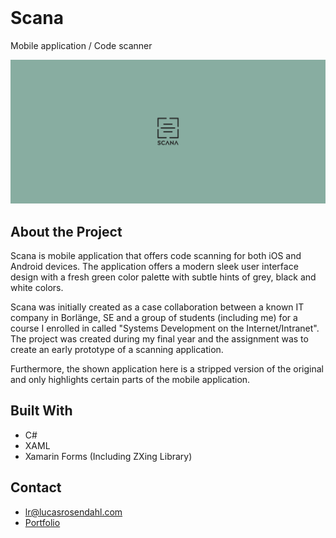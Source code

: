 <br />
<h1 align="left">Scana</h1>
<p align="left">Mobile application / Code scanner</p>

<img src="https://github.com/Luchkiin/portfolio-v3/blob/master/images/works/scana/scana_image_big.png" alt="SCANA  - Project Overview" width="Auto" height="Auto">

## About the Project

Scana is mobile application that offers code scanning for both iOS and Android devices. The application offers a modern sleek user interface design with a fresh green color palette with subtle hints of grey, black and white colors.

Scana was initially created as a case collaboration between a known IT company in Borlänge, SE and a group of students (including me) for a course I enrolled in called "Systems Development on the Internet/Intranet". The project was created during my final year and the assignment was to create an early prototype of a scanning application.

Furthermore, the shown application here is a stripped version of the original and only highlights certain parts of the mobile application.

## Built With
* C#
* XAML
* Xamarin Forms (Including ZXing Library)

## Contact
* <a href="mailto:lr@lucasrosendahl.com">lr@lucasrosendahl.com</a>
* <a href="https://lucasrosendahl.com" target="_blank">Portfolio</a>
